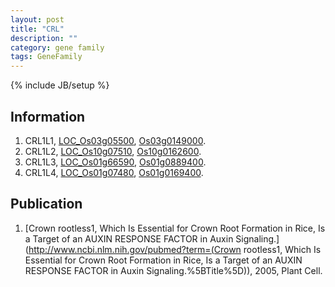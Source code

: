 ```yaml
---
layout: post
title: "CRL"
description: ""
category: gene family
tags: GeneFamily
---
```

{% include JB/setup %}

## Information
1. CRL1L1, [LOC_Os03g05500](http://rice.plantbiology.msu.edu/cgi-bin/ORF_infopage.cgi?orf=LOC_Os03g05500), [Os03g0149000](http://rapdb.dna.affrc.go.jp/viewer/gbrowse_details/irgsp1?name=Os03g0149000).
2. CRL1L2, [LOC_Os10g07510](http://rice.plantbiology.msu.edu/cgi-bin/ORF_infopage.cgi?orf=LOC_Os10g07510), [Os10g0162600](http://rapdb.dna.affrc.go.jp/viewer/gbrowse_details/irgsp1?name=Os10g0162600).
3. CRL1L3, [LOC_Os01g66590](http://rice.plantbiology.msu.edu/cgi-bin/ORF_infopage.cgi?orf=LOC_Os01g66590), [Os01g0889400](http://rapdb.dna.affrc.go.jp/viewer/gbrowse_details/irgsp1?name=Os01g0889400).
4. CRL1L4, [LOC_Os01g07480](http://rice.plantbiology.msu.edu/cgi-bin/ORF_infopage.cgi?orf=LOC_Os01g07480), [Os01g0169400](http://rapdb.dna.affrc.go.jp/viewer/gbrowse_details/irgsp1?name=Os01g0169400).

## Publication
1. [Crown rootless1, Which Is Essential for Crown Root Formation in Rice, Is a Target of an AUXIN RESPONSE FACTOR in Auxin Signaling.](http://www.ncbi.nlm.nih.gov/pubmed?term=(Crown rootless1, Which Is Essential for Crown Root Formation in Rice, Is a Target of an AUXIN RESPONSE FACTOR in Auxin Signaling.%5BTitle%5D)), 2005, Plant Cell.


